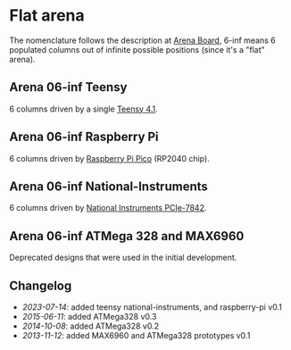# Flat arena

The nomenclature follows the description at [Arena Board](https://reiserlab.github.io/Modular-LED-Display/Generation%204/Arena/docs/arena.html#arena-board), 6-inf means 6 populated columns out of infinite possible positions (since it's a "flat" arena).

## Arena 06-inf Teensy

6 columns driven by a single [Teensy 4.1](https://www.pjrc.com/store/teensy41.html).

## Arena 06-inf Raspberry Pi

6 columns driven by [Raspberry Pi Pico](https://www.raspberrypi.com/products/raspberry-pi-pico/) (RP2040 chip).

## Arena 06-inf National-Instruments

6 columns driven by [National Instruments PCIe-7842](https://www.ni.com/en-us/shop/model/pcie-7842.html).

## Arena 06-inf ATMega 328 and MAX6960

Deprecated designs that were used in the initial development.



## Changelog

- _2023-07-14_: added teensy national-instruments, and raspberry-pi v0.1
- _2015-06-11_: added ATMega328 v0.3
- _2014-10-08_: added ATMega328 v0.2
- _2013-11-12_: added MAX6960 and ATMega328 prototypes v0.1